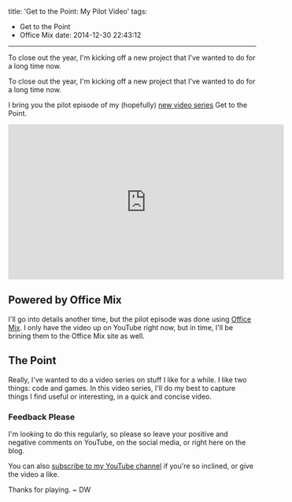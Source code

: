 title: 'Get to the Point: My Pilot Video'
tags:
  - Get to the Point
  - Office Mix
date: 2014-12-30 22:43:12
---
To close out the year, I&#39;m kicking off a new project that I&#39;ve wanted to do for a long time now.
<!-- more -->

To close out the year, I'm kicking off a new project that I've wanted to do for a long time now.

I bring you the pilot episode of my (hopefully) [new video series](http://youtu.be/M5OQchl9bQA) Get to the Point.

<iframe width="560" height="315" src="http://www.davidwesst.com//www.youtube.com/embed/M5OQchl9bQA" frameborder="0" allowfullscreen></iframe>

## Powered by Office Mix

I'll go into details another time, but the pilot episode was done using [Office Mix](https://mix.office.com/). I only have the video up on YouTube right now, but in time, I'll be brining them to the Office Mix site as well.

## The Point

Really, I've wanted to do a video series on stuff I like for a while. I like two things: code and games. In this video series, I'll do my best to capture things I find useful or interesting, in a quick and concise video.

### Feedback Please

I'm looking to do this regularly, so please so leave your positive and negative comments on YouTube, on the social media, or right here on the blog.

You can also [subscribe to my YouTube channel](https://www.youtube.com/user/davidwesst?sub_confirmation=1&amp;src_vid=M5OQchl9bQA&amp;feature=iv&amp;annotation_id=annotation_1177319471) if you're so inclined, or give the video a like.

Thanks for playing. ~ DW